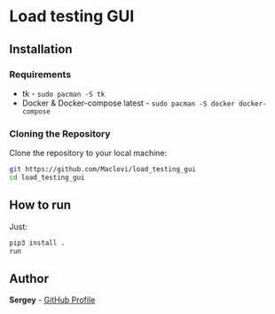 
# Load testing GUI

## Installation
### Requirements
- tk - `sudo pacman -S tk`
- Docker & Docker-compose latest - `sudo pacman -S docker docker-compose`
### Cloning the Repository

Clone the repository to your local machine:

```bash
git https://github.com/Maclovi/load_testing_gui
cd load_testing_gui
```
## How to run

Just:
```bash
pip3 install .
run
```
## Author
**Sergey** - [GitHub Profile](https://github.com/Maclovi)
